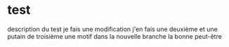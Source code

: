 # test
description du test
je fais une modification
j'en fais une deuxième
et une putain de troisième
une motif dans la nouvelle branche 
la bonne peut-être

